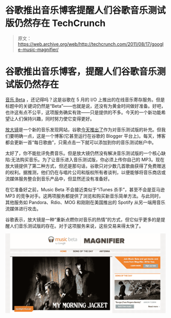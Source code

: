 # 谷歌推出音乐博客提醒人们谷歌音乐测试版仍然存在 TechCrunch

> 原文：<https://web.archive.org/web/http://techcrunch.com/2011/08/17/google-music-magnifier/>

# 谷歌推出音乐博客，提醒人们谷歌音乐测试版仍然存在

[音乐 Beta](https://web.archive.org/web/20230203093051/http://music.google.com/) ，还记得吗？这是谷歌在 5 月的 I/O 上推出的在线音乐寄存服务。但是标题中的关键词仍然是“Beta”——也就是说，还没有为黄金时间做好准备。好吧，也许这有点不公平，这项服务确实有效——只是提供的不多。今天的一个新功能希望让人们保持兴趣，同时努力使它变得更好。

[放大镜](https://web.archive.org/web/20230203093051/http://magnifier.blogspot.com/)是一个新的音乐发现网站，谷歌[今天推出了](https://web.archive.org/web/20230203093051/http://googleblog.blogspot.com/2011/08/magnifier-taking-closer-look-at-great.html)作为对音乐测试版的补充。但我们要明确一点，这是一个博客(它甚至运行在谷歌的 Blogger 平台上)。每天，博客都会更新一首“每日歌曲”，只需点击一下就可以添加到你的音乐测试帐户中。

太好了，你不能批评免费音乐。但是放大镜仍然没有解决音乐测试版的一个核心缺陷:无法购买音乐。为了让音乐进入音乐测试版，你必须上传你自己的 MP3。现在放大镜提供了第二种方式，但还是那句话，谷歌只对少数几首歌曲获得了免费赠送的权利。据推测，他们仍在与唱片公司和版权所有者谈判，以便能够将音乐商店或流媒体服务整合到音乐产品中，但显然还没有准备好。

在它准备好之前，Music Beta 不会接近类似于“iTunes 杀手”，甚至不会是亚马逊 MP3 的竞争对手。这两项服务都提供了浏览和购买新音乐简单方法。与此同时，其他服务如 Pandora、Rdio、MOG 和刚刚在美国推出的 Spotify 从另一端用音乐流媒体进行攻击。

谷歌表示，放大镜是一种“重新点燃你对音乐的热情”的方式，但它似乎更多的是提醒人们音乐测试版的存在。对于这项服务来说，这些交易来得太快了。

![](img/e7636f0c9f068ac5d3e8b22d810fb015.png "Screen Shot 2011-08-17 at 5.19.45 PM")